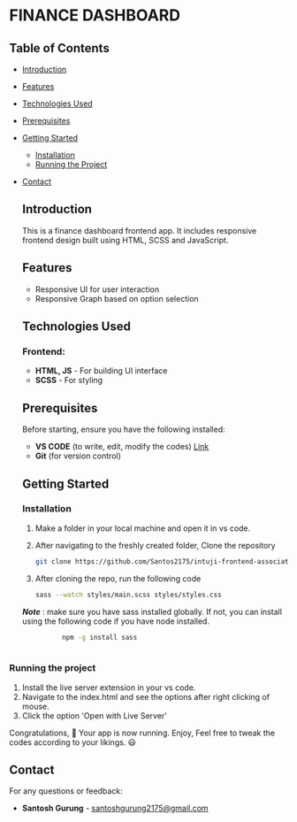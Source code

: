 # FINANCE DASHBOARD

## Table of Contents
- [Introduction](#introduction)
- [Features](#features)
- [Technologies Used](#technologies-used)
- [Prerequisites](#prerequisites)
- [Getting Started](#getting-started)
  - [Installation](#installation)
  - [Running the Project](#running-the-project)
- [Contact](#contact)

  ## Introduction
  This is a finance dashboard frontend app. It includes responsive frontend design built using HTML, SCSS and JavaScript.

  ## Features
  - Responsive UI for user interaction
  - Responsive Graph based on option selection
 
  ## Technologies Used

  ### Frontend:
  - **HTML, JS** - For building UI interface
  - **SCSS**          - For styling

 
  ## Prerequisites
  Before starting, ensure you have the following installed:
  - **VS CODE** (to write, edit, modify the codes) [Link](https://code.visualstudio.com/)
  - **Git** (for version control)

  ## Getting Started

  ### Installation

  1. Make a folder in your local machine and open it in vs code.

  2. After navigating to the freshly created folder, Clone the repository
       ```bash
       git clone https://github.com/Santos2175/intuji-frontend-associate-challenge.git

  3. After cloning the repo, run the following code
       ```bash
       sass --watch styles/main.scss styles/styles.css

  ***Note*** : make sure you have sass installed globally.
    If not, you can install using the following code if you have node installed.
  ```bash
            npm -g install sass
       


### Running the project
1. Install the live server extension in your vs code.
2. Navigate to the index.html and see the options after right clicking of mouse.
3. Click the option 'Open with Live Server'

Congratulations, 🚀 Your app is now running. Enjoy, Feel free to tweak the codes according to your likings. 😃

## Contact
For any questions or feedback:
- **Santosh Gurung** - [santoshgurung2175@gmail.com](mailto:santoshgurung2175@gmail.com)
  

